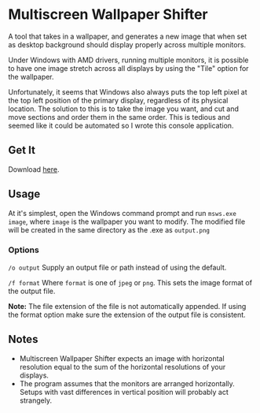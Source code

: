 # Multiscreen Wallpaper Shifter

A tool that takes in a wallpaper, and generates a new image that when set as desktop
background should display properly across multiple monitors.

Under Windows with AMD drivers, running multiple monitors, it is possible to have one
image stretch across all displays by using the "Tile" option for the wallpaper.

Unfortunately, it seems that Windows also always puts the top left pixel at the top
left position of the primary display, regardless of its physical location. The solution
to this is to take the image you want, and cut and move sections and order them in the
same order. This is tedious and seemed like it could be automated so I wrote this console
application.

## Get It

Download [here](https://github.com/pmarkowski/MultiscreenWallpaperShifter/releases/download/v1.0/msws.exe).

## Usage

At it's simplest, open the Windows command prompt and run `msws.exe image`, where `image`
is the wallpaper you want to modify. The modified file will be created in the same directory
as the .exe as `output.png`

### Options

`/o output`
Supply an output file or path instead of using the default.

`/f format`
Where `format` is one of `jpeg` or `png`. This sets the image format of the output file.

**Note:** The file extension of the file is not automatically appended. If using the format
option make sure the extension of the output file is consistent.

## Notes

- Multiscreen Wallpaper Shifter expects an image with horizontal resolution equal to
the sum of the horizontal resolutions of your displays.
- The program assumes that the monitors are arranged horizontally. Setups with vast
differences in vertical position will probably act strangely.